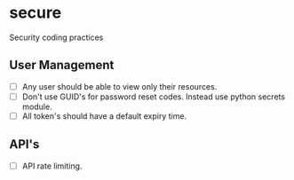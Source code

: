 # secure
Security coding practices

## User Management
- [ ] Any user should be able to view only their resources. 
- [ ] Don't use GUID's for password reset codes. Instead use python secrets module.
- [ ] All token's should have a default expiry time.

## API's
- [ ] API rate limiting.
